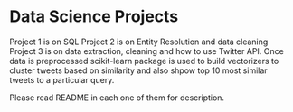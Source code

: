 # Data Science Projects

Project 1 is on SQL
Project 2 is on Entity Resolution and data cleaning
Project 3 is on data extraction, cleaning and how to use Twitter API. Once data is preprocessed scikit-learn package is used to build vectorizers to cluster tweets based on similarity and also shpow top 10 most similar tweets to a particular query.

Please read README in each one of them for description.
